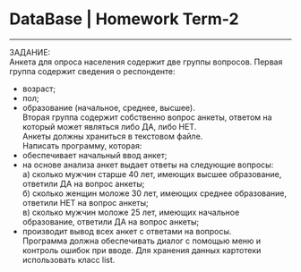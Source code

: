 # DataBase | Homework Term-2
---
ЗАДАНИЕ: </br>
Анкета для опроса населения содержит две группы вопросов. Первая группа содержит сведения о респонденте:</br>
* возраст;</br>
* пол;</br>
* образование (начальное, среднее, высшее).</br>
Вторая группа содержит собственно вопрос анкеты, ответом на который может являться либо ДА, либо НЕТ.</br>
Анкеты должны храниться в текстовом файле.</br>
Написать программу, которая:</br>
* обеспечивает начальный ввод анкет;</br>
* на основе анализа анкет выдает ответы на следующие вопросы:</br>
а) сколько мужчин старше 40 лет, имеющих высшее образование, ответили ДА на вопрос анкеты;</br>
б) сколько женщин моложе 30 лет, имеющих среднее образование, ответили НЕТ на вопрос анкеты;</br>
в) сколько мужчин моложе 25 лет, имеющих начальное образование, ответили ДА на вопрос анкеты;</br>
* производит вывод всех анкет с ответами на вопросы.</br>
Программа должна обеспечивать диалог с помощью меню и контроль ошибок при вводе. Для хранения данных картотеки использовать класс list.
